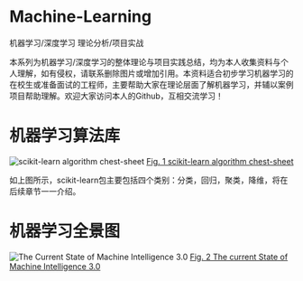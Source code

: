 # Machine-Learning
机器学习/深度学习 理论分析/项目实战

本系列为机器学习/深度学习的整体理论与项目实践总结，均为本人收集资料与个人理解，如有侵权，请联系删除图片或增加引用。本资料适合初步学习机器学习的在校生或准备面试的工程师，主要帮助大家在理论层面了解机器学习，并辅以案例项目帮助理解。欢迎大家访问本人的Github，互相交流学习！
# 机器学习算法库
![scikit-learn algorithm chest-sheet](https://scikit-learn.org/stable/_static/ml_map.png)
[Fig. 1 scikit-learn algorithm chest-sheet](https://scikit-learn.org/stable/tutorial/machine_learning_map/)

如上图所示，scikit-learn包主要包括四个类别：分类，回归，聚类，降维，将在后续章节一一介绍。
# 机器学习全景图
![The Current State of Machine Intelligence 3.0](https://format-com-cld-res.cloudinary.com/image/private/s--gxPnyf4H--/c_crop,h_1500,w_2000,x_0,y_0/c_fill,g_center,h_855,w_1140/a_auto,fl_keep_iptc.progressive.apng/v1/19575bcc040a6dcff3097618ec9c585e/MI-Landscape-3_7.png)
[Fig. 2 The current State of Machine Intelligence 3.0](http://www.shivonzilis.com/)
